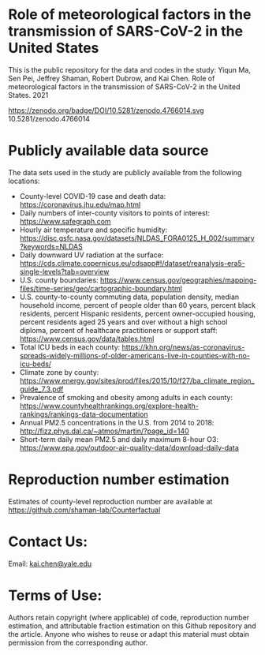 # Role of meteorological factors in the transmission of SARS-CoV-2 in the United States 
This is the public repository for the data and codes in the study: Yiqun Ma, Sen Pei, Jeffrey Shaman, Robert Dubrow, and Kai Chen. Role of meteorological factors in the transmission of SARS-CoV-2 in the United States. 2021

https://zenodo.org/badge/DOI/10.5281/zenodo.4766014.svg 10.5281/zenodo.4766014

# Publicly available data source
The data sets used in the study are publicly available from the following locations:
* County-level COVID-19 case and death data: https://coronavirus.jhu.edu/map.html
* Daily numbers of inter-county visitors to points of interest: https://www.safegraph.com
* Hourly air temperature and specific humidity: https://disc.gsfc.nasa.gov/datasets/NLDAS_FORA0125_H_002/summary?keywords=NLDAS
* Daily downward UV radiation at the surface: https://cds.climate.copernicus.eu/cdsapp#!/dataset/reanalysis-era5-single-levels?tab=overview
* U.S. county boundaries: https://www.census.gov/geographies/mapping-files/time-series/geo/cartographic-boundary.html
* U.S. county-to-county commuting data, population density, median household income, percent of people older than 60 years, percent black residents, percent Hispanic residents, percent owner-occupied housing, percent residents aged 25 years and over without a high school diploma, percent of healthcare practitioners or support staff: https://www.census.gov/data/tables.html
* Total ICU beds in each county: https://khn.org/news/as-coronavirus-spreads-widely-millions-of-older-americans-live-in-counties-with-no-icu-beds/
* Climate zone by county: https://www.energy.gov/sites/prod/files/2015/10/f27/ba_climate_region_guide_7.3.pdf
* Prevalence of smoking and obesity among adults in each county: https://www.countyhealthrankings.org/explore-health-rankings/rankings-data-documentation
* Annual PM2.5 concentrations in the U.S. from 2014 to 2018: http://fizz.phys.dal.ca/~atmos/martin/?page_id=140
* Short-term daily mean PM2.5 and daily maximum 8-hour O3: https://www.epa.gov/outdoor-air-quality-data/download-daily-data

# Reproduction number estimation
Estimates of county-level reproduction number are available at https://github.com/shaman-lab/Counterfactual

# Contact Us:
Email: kai.chen@yale.edu

# Terms of Use:
Authors retain copyright (where applicable) of code, reproduction number estimation, and attributable fraction estimation on this Github repository and the article. Anyone who wishes to reuse or adapt this material must obtain permission from the corresponding author.
